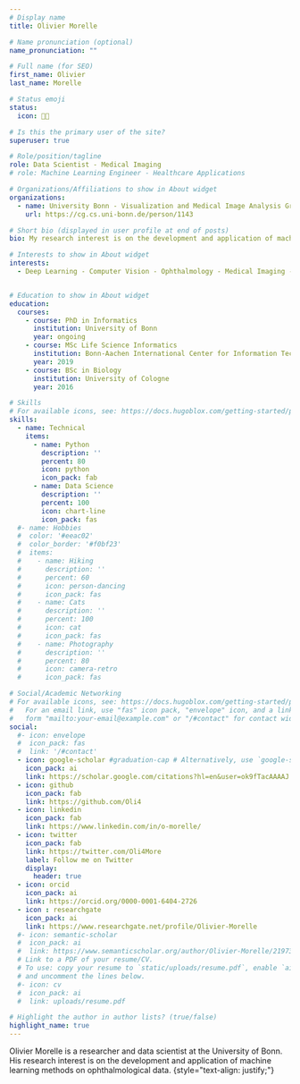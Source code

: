 ```yaml
---
# Display name
title: Olivier Morelle

# Name pronunciation (optional)
name_pronunciation: ""

# Full name (for SEO)
first_name: Olivier
last_name: Morelle

# Status emoji
status:
  icon: 🧑‍🏫️

# Is this the primary user of the site?
superuser: true

# Role/position/tagline
role: Data Scientist - Medical Imaging
# role: Machine Learning Engineer - Healthcare Applications

# Organizations/Affiliations to show in About widget
organizations:
  - name: University Bonn - Visualization and Medical Image Analysis Group
    url: https://cg.cs.uni-bonn.de/person/1143

# Short bio (displayed in user profile at end of posts)
bio: My research interest is on the development and application of machine learning methods on ophthalmological data.

# Interests to show in About widget
interests:
  - Deep Learning - Computer Vision - Ophthalmology - Medical Imaging - Python - Docker - Git - Linux


# Education to show in About widget
education:
  courses:
    - course: PhD in Informatics 
      institution: University of Bonn
      year: ongoing
    - course: MSc Life Science Informatics
      institution: Bonn-Aachen International Center for Information Technology (b-it)
      year: 2019
    - course: BSc in Biology
      institution: University of Cologne
      year: 2016

# Skills
# For available icons, see: https://docs.hugoblox.com/getting-started/page-builder/#icons
skills:
  - name: Technical
    items:
      - name: Python
        description: ''
        percent: 80
        icon: python
        icon_pack: fab
      - name: Data Science
        description: ''
        percent: 100
        icon: chart-line
        icon_pack: fas
  #- name: Hobbies
  #  color: '#eeac02'
  #  color_border: '#f0bf23'
  #  items:
  #    - name: Hiking
  #      description: ''
  #      percent: 60
  #      icon: person-dancing
  #      icon_pack: fas
  #    - name: Cats
  #      description: ''
  #      percent: 100
  #      icon: cat
  #      icon_pack: fas
  #    - name: Photography
  #      description: ''
  #      percent: 80
  #      icon: camera-retro
  #      icon_pack: fas

# Social/Academic Networking
# For available icons, see: https://docs.hugoblox.com/getting-started/page-builder/#icons
#   For an email link, use "fas" icon pack, "envelope" icon, and a link in the
#   form "mailto:your-email@example.com" or "/#contact" for contact widget.
social:
  #- icon: envelope
  #  icon_pack: fas
  #  link: '/#contact'
  - icon: google-scholar #graduation-cap # Alternatively, use `google-scholar` icon from `ai` icon pack
    icon_pack: ai
    link: https://scholar.google.com/citations?hl=en&user=ok9fTacAAAAJ
  - icon: github
    icon_pack: fab
    link: https://github.com/Oli4
  - icon: linkedin
    icon_pack: fab
    link: https://www.linkedin.com/in/o-morelle/
  - icon: twitter
    icon_pack: fab
    link: https://twitter.com/Oli4More
    label: Follow me on Twitter
    display:
      header: true
  - icon: orcid
    icon_pack: ai
    link: https://orcid.org/0000-0001-6404-2726
  - icon : researchgate
    icon_pack: ai
    link: https://www.researchgate.net/profile/Olivier-Morelle
  #- icon: semantic-scholar
  #  icon_pack: ai
  #  link: https://www.semanticscholar.org/author/Olivier-Morelle/2197382219
  # Link to a PDF of your resume/CV.
  # To use: copy your resume to `static/uploads/resume.pdf`, enable `ai` icons in `params.yaml`,
  # and uncomment the lines below.
  #- icon: cv
  #  icon_pack: ai
  #  link: uploads/resume.pdf

# Highlight the author in author lists? (true/false)
highlight_name: true
---
```


Olivier Morelle is a researcher and data scientist at the University of Bonn. His research interest is on the development and application of machine learning methods on ophthalmological data.
{style="text-align: justify;"}

